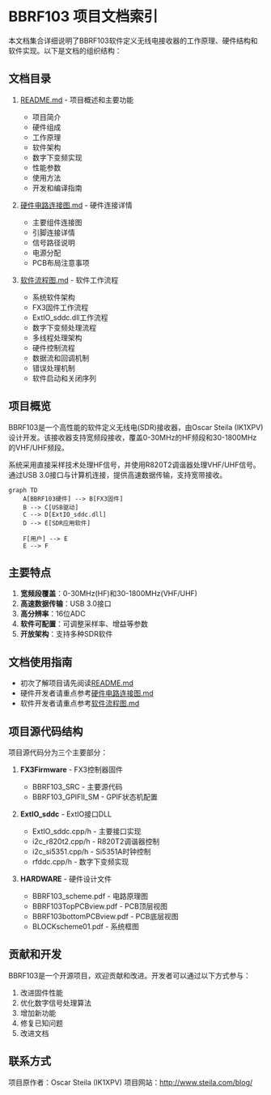 # BBRF103 项目文档索引

本文档集合详细说明了BBRF103软件定义无线电接收器的工作原理、硬件结构和软件实现。以下是文档的组织结构：

## 文档目录

1. [README.md](./README.md) - 项目概述和主要功能
   - 项目简介
   - 硬件组成
   - 工作原理
   - 软件架构
   - 数字下变频实现
   - 性能参数
   - 使用方法
   - 开发和编译指南

2. [硬件电路连接图.md](./硬件电路连接图.md) - 硬件连接详情
   - 主要组件连接图
   - 引脚连接详情
   - 信号路径说明
   - 电源分配
   - PCB布局注意事项

3. [软件流程图.md](./软件流程图.md) - 软件工作流程
   - 系统软件架构
   - FX3固件工作流程
   - ExtIO_sddc.dll工作流程
   - 数字下变频处理流程
   - 多线程处理架构
   - 硬件控制流程
   - 数据流和回调机制
   - 错误处理机制
   - 软件启动和关闭序列

## 项目概览

BBRF103是一个高性能的软件定义无线电(SDR)接收器，由Oscar Steila (IK1XPV)设计开发。该接收器支持宽频段接收，覆盖0-30MHz的HF频段和30-1800MHz的VHF/UHF频段。

系统采用直接采样技术处理HF信号，并使用R820T2调谐器处理VHF/UHF信号。通过USB 3.0接口与计算机连接，提供高速数据传输，支持宽带接收。

```mermaid
graph TD
    A[BBRF103硬件] --> B[FX3固件]
    B --> C[USB驱动]
    C --> D[ExtIO_sddc.dll]
    D --> E[SDR应用软件]
    
    F[用户] --> E
    E --> F
```

## 主要特点

1. **宽频段覆盖**：0-30MHz(HF)和30-1800MHz(VHF/UHF)
2. **高速数据传输**：USB 3.0接口
3. **高分辨率**：16位ADC
4. **软件可配置**：可调整采样率、增益等参数
5. **开放架构**：支持多种SDR软件

## 文档使用指南

- 初次了解项目请先阅读[README.md](./README.md)
- 硬件开发者请重点参考[硬件电路连接图.md](./硬件电路连接图.md)
- 软件开发者请重点参考[软件流程图.md](./软件流程图.md)

## 项目源代码结构

项目源代码分为三个主要部分：

1. **FX3Firmware** - FX3控制器固件
   - BBRF103_SRC - 主要源代码
   - BBRF103_GPIFII_SM - GPIF状态机配置

2. **ExtIO_sddc** - ExtIO接口DLL
   - ExtIO_sddc.cpp/h - 主要接口实现
   - i2c_r820t2.cpp/h - R820T2调谐器控制
   - i2c_si5351.cpp/h - Si5351A时钟控制
   - rfddc.cpp/h - 数字下变频实现

3. **HARDWARE** - 硬件设计文件
   - BBRF103_scheme.pdf - 电路原理图
   - BBRF103TopPCBview.pdf - PCB顶层视图
   - BBRF103bottomPCBview.pdf - PCB底层视图
   - BLOCKscheme01.pdf - 系统框图

## 贡献和开发

BBRF103是一个开源项目，欢迎贡献和改进。开发者可以通过以下方式参与：

1. 改进固件性能
2. 优化数字信号处理算法
3. 增加新功能
4. 修复已知问题
5. 改进文档

## 联系方式

项目原作者：Oscar Steila (IK1XPV)
项目网站：http://www.steila.com/blog/
